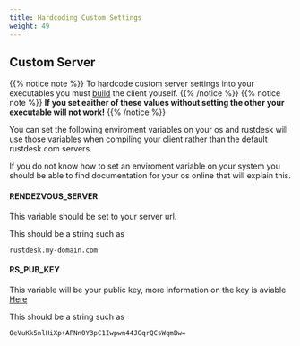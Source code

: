 ```yaml
---
title: Hardcoding Custom Settings 
weight: 49
---
```


## Custom Server
{{% notice note %}}
To hardcode custom server settings into your executables you must [build](/docs/en/dev/build/) the client youself.
{{% /notice %}}
{{% notice note %}}
**If you set eaither of these values without setting the other your executable will not work!**
{{% /notice %}}

You can set the following enviroment variables on your os and rustdesk will use those variables when compiling your client rather than the default rustdesk.com servers. 

If you do not know how to set an enviroment variable on your system you should be able to find documentation for your os online that will explain this.

#### RENDEZVOUS_SERVER
This variable should be set to your server url.

This should be a string such as
```
rustdesk.my-domain.com
```

#### RS_PUB_KEY
This variable will be your public key, more information on the key is aviable [Here](/docs/en/self-host/install/#key)

This should be a string such as
```
OeVuKk5nlHiXp+APNn0Y3pC1Iwpwn44JGqrQCsWqmBw=
```
